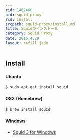 ```yaml
---
rid: 1462460
bid: squid-proxy
rcd: install
srcpath: squid-proxy/install.md
title: Squidのインストール
category: Squid Proxy
date: 2016.4.29
layout: refill.jade
---
```


## Install

#### Ubuntu
```bash
$ sudo apt-get install squid
```

#### OSX (Homebrew)
```bash
$ brew install squid
```

#### Windows
- [Squid 3 for Windows](http://squid.diladele.com/)
